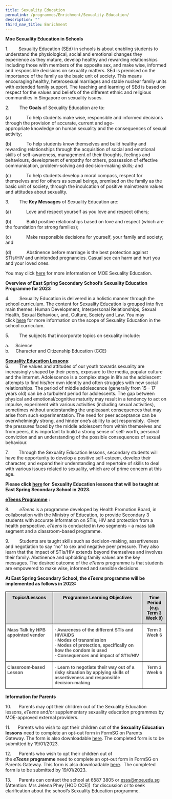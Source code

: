 ```yaml
---
title: Sexuality Education
permalink: /programmes/Enrichment/Sexuality-Education/
description: ""
third_nav_title: Enrichment
---
```

**Moe Sexuality Education in Schools**

1\.        Sexuality Education (SEd) in schools is about enabling students to understand the physiological, social and emotional changes they experience as they mature, develop healthy and rewarding relationships including those with members of the opposite sex, and make wise, informed and responsible decisions on sexuality matters. SEd is premised on the importance of the family as the basic unit of society. This means encouraging healthy, heterosexual marriages and stable nuclear family units with extended family support. The teaching and learning of SEd is based on respect for the values and beliefs of the different ethnic and religious communities in Singapore on sexuality issues.

2\.        The **Goals** of Sexuality Education are to:

(a)            To help students make wise, responsible and informed decisions through the provision of accurate, current and age-appropriate knowledge on human sexuality and the consequences of sexual activity;

(b)            To help students know themselves and build healthy and rewarding relationships through the acquisition of social and emotional skills of self-awareness, management of their thoughts, feelings and behaviours, development of empathy for others, possession of effective communication, problem-solving and decision-making skills; and

(c)            To help students develop a moral compass, respect for themselves and for others as sexual beings, premised on the family as the basic unit of society, through the inculcation of positive mainstream values and attitudes about sexuality.

3\.        The **Key Messages** of Sexuality Education are:

(a)            Love and respect yourself as you love and respect others;

(b)            Build positive relationships based on love and respect (which are the foundation for strong families);

(c)            Make responsible decisions for yourself, your family and society; and

(d)            Abstinence before marriage is the best protection against STIs/HIV and unintended pregnancies. Casual sex can harm and hurt you and your loved ones.

You may click [here](https://go.gov.sg/moe-sexuality-education) for more information on MOE Sexuality Education. 

**Overview of East Spring Secondary** **School’s** **Sexuality Education Programme for 2023**

  

4\.        Sexuality Education is delivered in a holistic manner through the school curriculum. The content for Sexuality Education is grouped into five main themes: Human Development, Interpersonal Relationships, Sexual Health, Sexual Behaviour, and, Culture, Society and Law. You may click [here](https://go.gov.sg/moe-sexuality-education-scope) for more information on the scope of Sexuality Education in the school curriculum.

5\.        The subjects that incorporate topics on sexuality include:

a.     Science <br>
b.     Character and Citizenship Education (CCE)

**<u>Sexuality Education Lessons</u>**:  
6\.        The values and attitudes of our youth towards sexuality are increasingly shaped by their peers, exposure to the media, popular culture and the internet. Adolescence is a complex stage in life as the adolescent attempts to find his/her own identity and often struggles with new social relationships. The period of middle adolescence (generally from 15 – 17 years old) can be a turbulent period for adolescents. The gap between physical and emotional/cognitive maturity may result in a tendency to act on impulse, experiment with various activities (including sexual activities), sometimes without understanding the unpleasant consequences that may arise from such experimentation. The need for peer acceptance can be overwhelmingly strong, and hinder one’s ability to act responsibly.  Given the pressures faced by the middle adolescent from within themselves and from peers, it is important to build a strong sense of self-worth, personal conviction and an understanding of the possible consequences of sexual behaviour.  

7\.        Through the Sexuality Education lessons, secondary students will have the opportunity to develop a positive self-esteem, develop their character, and expand their understanding and repertoire of skills to deal with various issues related to sexuality, which are of prime concern at this age.   

**Please click [here](https://eastspringsec.moe.edu.sg/qql/slot/u559/2023/2023%20ESSS%20Sex%20Ed.pdf) for  Sexuality Education lessons that will be taught at East Spring Secondary School in 2023.**  

**<u>eTeens Programme</u>** :  

8\.        _eTeens_ is a programme developed by Health Promotion Board, in collaboration with the Ministry of Education, to provide Secondary 3 students with accurate information on STIs, HIV and protection from a health perspective. _eTeens_ is conducted in two segments – a mass talk segment and a classroom-based programme.

9\.        Students are taught skills such as decision-making, assertiveness and negotiation to say “no” to sex and negative peer pressure. They also learn that the impact of STIs/HIV extends beyond themselves and involves their family. Abstinence and upholding family values are the key messages. The desired outcome of the _eTeens_ programme is that students are empowered to make wise, informed and sensible decisions.

**At East Spring Secondary School, the _eTeens_ programme will be implemented as follows in 2023:**

<style type="text/css">
.tg  {border-collapse:collapse;border-spacing:0;}
.tg td{border-color:black;border-style:solid;border-width:1px;font-family:Arial, sans-serif;font-size:14px;
  overflow:hidden;padding:10px 5px;word-break:normal;}
.tg th{border-color:black;border-style:solid;border-width:1px;font-family:Arial, sans-serif;font-size:14px;
  font-weight:normal;overflow:hidden;padding:10px 5px;word-break:normal;}
.tg .tg-osew{background-color:#FFF;color:#545454;font-weight:bold;text-align:center;vertical-align:top}
.tg .tg-phuu{background-color:#FFF;color:#545454;font-weight:bold;text-align:left;vertical-align:top}
.tg .tg-lf8r{background-color:#D9D9D9;color:#545454;font-weight:bold;text-align:center;vertical-align:top}
</style>
<table class="tg">
<thead>
  <tr>
    <th class="tg-lf8r"><span style="color:black">Topics/Lessons</span></th>
    <th class="tg-lf8r"><span style="color:black">Programme Learning Objectives</span></th>
    <th class="tg-lf8r"><span style="color:black">Time Period</span><br><span style="color:black">(e.g. Term 3 Week 9)</span></th>
  </tr>
</thead>
<tbody>
  <tr>
    <td class="tg-phuu">Mass Talk by HPB appointed vendor</td>
    <td class="tg-phuu">·       Awareness of the different STIs and HIV/AIDS<br>·       Modes of transmission<br>·       Modes of protection, specifically on how the condom is used<br>·       Consequences and impact of STIs/HIV</td>
    <td class="tg-osew">Term 3 Week 6</td>
  </tr>
  <tr>
    <td class="tg-phuu">Classroom-based Lesson</td>
    <td class="tg-phuu">·       Learn to negotiate their way out of a risky situation by applying skills of assertiveness and responsible decision-making</td>
    <td class="tg-osew">Term 3 Week 6</td>
  </tr>
</tbody>
</table>

**Information for Parents**

10.      Parents may opt their children out of the Sexuality Education lessons, _eTeens_ and/or supplementary sexuality education programmes by MOE-approved external providers.

11.      Parents who wish to opt their children out of the **Sexuality Education lessons** need to complete an opt-out form in FormSG on Parents Gateway. The form is also downloadable [here](/files/SEd%20opt%20out%20form.pdf). The completed form is to be submitted by 19/01/2023.

12.      Parents who wish to opt their children out of the **_eTeens_** **programme** need to complete an opt-out form in FormSG on Parents Gateway. This form is also downloadable [here](/files/ESSS%20eTeens%20Cover%20Letter%20Sec%203s%20only.pdf).  The completed form is to be submitted by 19/01/2023.

13.      Parents can contact the school at 6587 3805 or esss@moe.edu.sg (Attention: Mrs Jelena Phey \[HOD CCE\])  for discussion or to seek clarification about the school’s Sexuality Education programme.


